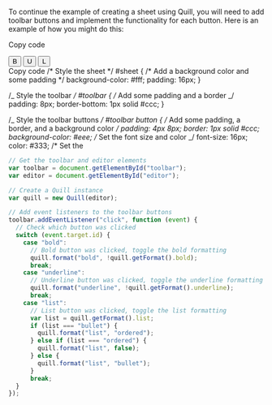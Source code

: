 To continue the example of creating a sheet using Quill, you will need to add toolbar buttons and implement the functionality for each button. Here is an example of how you might do this:

Copy code

<!-- Create a container element for the sheet -->
<div id="sheet">
  <!-- Create a toolbar element -->
  <div id="toolbar">
    <!-- Add a bold button -->
    <button id="bold" title="Bold">B</button>
    <!-- Add an underline button -->
    <button id="underline" title="Underline">U</button>
    <!-- Add a list button -->
    <button id="list" title="List">L</button>
  </div>
  <!-- Create an editor element -->
  <div id="editor"></div>
</div>
Copy code
/* Style the sheet */
#sheet {
  /* Add a background color and some padding */
  background-color: #fff;
  padding: 16px;
}

/_ Style the toolbar _/
#toolbar {
/_ Add some padding and a border _/
padding: 8px;
border-bottom: 1px solid #ccc;
}

/_ Style the toolbar buttons _/
#toolbar button {
/_ Add some padding, a border, and a background color _/
padding: 4px 8px;
border: 1px solid #ccc;
background-color: #eee;
/_ Set the font size and color _/
font-size: 16px;
color: #333;
/\* Set the

```js
// Get the toolbar and editor elements
var toolbar = document.getElementById("toolbar");
var editor = document.getElementById("editor");

// Create a Quill instance
var quill = new Quill(editor);

// Add event listeners to the toolbar buttons
toolbar.addEventListener("click", function (event) {
  // Check which button was clicked
  switch (event.target.id) {
    case "bold":
      // Bold button was clicked, toggle the bold formatting
      quill.format("bold", !quill.getFormat().bold);
      break;
    case "underline":
      // Underline button was clicked, toggle the underline formatting
      quill.format("underline", !quill.getFormat().underline);
      break;
    case "list":
      // List button was clicked, toggle the list formatting
      var list = quill.getFormat().list;
      if (list === "bullet") {
        quill.format("list", "ordered");
      } else if (list === "ordered") {
        quill.format("list", false);
      } else {
        quill.format("list", "bullet");
      }
      break;
  }
});
```

